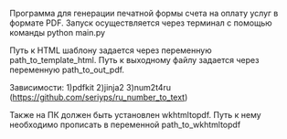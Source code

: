 Программа для генерации печатной формы счета на оплату услуг в формате PDF.
Запуск осуществляется через терминал с помощью команды python main.py

Путь к HTML шаблону задается через переменную path_to_template_html.
Путь к выходному файлу задается через переменную path_to_out_pdf.

Зависимости:
1)pdfkit
2)jinja2
3)num2t4ru (https://github.com/seriyps/ru_number_to_text)
	
Также на ПК должен быть установлен wkhtmltopdf. Путь к нему необходимо прописать в переменной path_to_wkhtmltopdf

